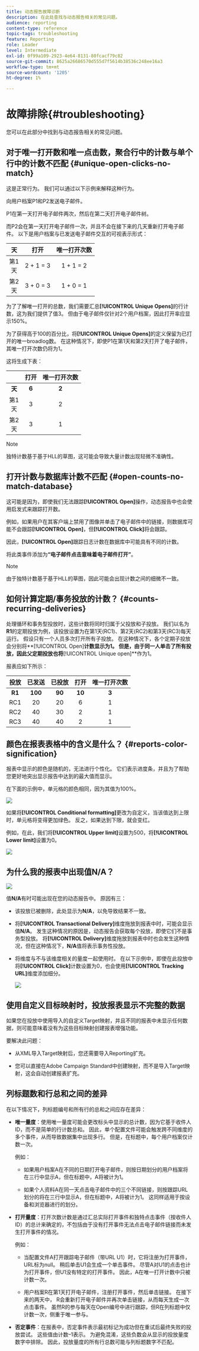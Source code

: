 ```yaml
---
title: 动态报告故障诊断
description: 在此处查找与动态报告相关的常见问题。
audience: reporting
content-type: reference
topic-tags: troubleshooting
feature: Reporting
role: Leader
level: Intermediate
exl-id: 0f99a109-2923-4e64-8131-80fcacf79c82
source-git-commit: 8625a26686570d555d7f5614b38536c248ee16a3
workflow-type: tm+mt
source-wordcount: '1205'
ht-degree: 1%

---
```


# 故障排除{#troubleshooting}

您可以在此部分中找到与动态报告相关的常见问题。

## 对于唯一打开数和唯一点击数，聚合行中的计数与单个行中的计数不匹配 {#unique-open-clicks-no-match}

这是正常行为。
我们可以通过以下示例来解释这种行为。

向用户档案P1和P2发送电子邮件。

P1在第一天打开电子邮件两次，然后在第二天打开电子邮件树。

而P2会在第一天打开电子邮件一次，并且不会在接下来的几天重新打开电子邮件。
以下是用户档案与已发送电子邮件交互的可视表示形式：

<table> 
 <thead> 
  <tr> 
   <th align="center"> <strong>天</strong> <br /> </th> 
   <th align="center"> <strong>打开</strong> <br /> </th> 
   <th align="center"> <strong>唯一打开次数</strong> <br /> </th> 
  </tr> 
 </thead> 
 <tbody> 
  <tr> 
   <td align="center"> 第1<br />天 </td> 
   <td align="center"> 2 + 1 = 3<br /> </td> 
   <td align="center"> 1 + 1 = 2<br /> </td> 
  </tr> 
  <tr> 
   <td align="center"> 第2<br />天 </td> 
   <td align="center"> 3 + 0 = 3<br /> </td> 
   <td align="center"> 1 + 0 = 1<br /> </td> 
  </tr>
 </tbody> 
</table>

为了了解唯一打开的总数，我们需要汇总&#x200B;**[!UICONTROL Unique Opens]**&#x200B;的行计数，这为我们提供了值3。 但由于电子邮件仅针对2个用户档案，因此打开率应显示150%。

为了获得高于100的百分比，将&#x200B;**[!UICONTROL Unique Opens]**&#x200B;的定义保留为已打开的唯一broadlog数。 在这种情况下，即使P1在第1天和第2天打开了电子邮件，其唯一打开次数仍将为1。

这将生成下表：

<table> 
 <thead> 
  <tr> 
   <th align="center"> <strong></strong> <br /> </th> 
   <th align="center"> <strong>打开</strong> <br /> </th> 
   <th align="center"> <strong>唯一打开次数</strong> <br /> </th> 
  </tr> 
 </thead> 
 <tbody> 
  <tr> 
   <td align="center"> <strong>天</strong><br /> </td> 
   <td align="center"> <strong> 6 </strong><br /> </td> 
   <td align="center"> <strong> 2</strong><br /> </td>
  </tr> 
  <tr> 
   <td align="center"> 第1<br />天 </td> 
   <td align="center"> 3<br /> </td> 
   <td align="center"> 2<br /> </td>
  </tr> 
  <tr> 
   <td align="center"> 第2<br />天 </td> 
   <td align="center"> 3<br /> </td> 
   <td align="center"> 1<br /> </td> 
  </tr> 
 </tbody> 
</table>

>[!NOTE]
>
>独特计数基于基于HLL的草图，这可能会导致大量计数出现轻微不准确性。

## 打开计数与数据库计数不匹配 {#open-counts-no-match-database}

这可能是因为，即使我们无法跟踪&#x200B;**[!UICONTROL Open]**&#x200B;操作，动态报告中也会使用启发式来跟踪打开数。

例如，如果用户在其客户端上禁用了图像并单击了电子邮件中的链接，则数据库可能不会跟踪&#x200B;**[!UICONTROL Open]**，但&#x200B;**[!UICONTROL Click]**&#x200B;将会跟踪。

因此，**[!UICONTROL Open]**&#x200B;跟踪日志计数在数据库中可能具有不同的计数。

将此类事件添加为&#x200B;**“电子邮件点击意味着电子邮件打开”**。

>[!NOTE]
>
>由于独特计数基于基于HLL的草图，因此可能会出现计数之间的细微不一致。

## 如何计算定期/事务投放的计数？ {#counts-recurring-deliveries}

处理循环和事务型投放时，这些计数将同时归属于父投放和子投放。
我们以名为**R1**的定期投放为例，该投放设置为在第1天(RC1)、第2天(RC2)和第3天(RC3)每天运行。
假设只有一个人员多次打开所有子投放。 在这种情况下，各个定期子投放会分别将**[!UICONTROL Open]**计数显示为1。
但是，由于同一人单击了所有投放，因此父定期投放也将**[!UICONTROL Unique open]**&#x200B;作为1。

报表应如下所示：

<table> 
 <thead> 
  <tr> 
   <th align="center"> <strong>投放</strong> <br /> </th> 
   <th align="center"> <strong>已发送</strong><br /> </th> 
   <th align="center"> <strong>已投放</strong> <br /> </th>
   <th align="center"> <strong>打开</strong> <br /> </th> 
   <th align="center"> <strong>唯一打开次数</strong> <br /> </th>
  </tr> 
 </thead> 
 <tbody> 
  <tr> 
   <td align="center"> <strong>R1</strong><br/> </td> 
   <td align="center"> <strong>100</strong><br/> </td> 
   <td align="center"> <strong>90</strong><br/> </td> 
   <td align="center"> <strong>10</strong><br/> </td> 
   <td align="center"> <strong>3</strong><br/> </td> 
  </tr> 
  <tr> 
   <td align="center"> RC1<br/> </td> 
   <td align="center"> 20<br /> </td> 
   <td align="center"> 20<br /> </td> 
   <td align="center"> 6<br /> </td> 
   <td align="center"> 1<br /> </td> 
  </tr>
    <tr> 
   <td align="center"> RC2<br /> </td> 
   <td align="center"> 40<br /> </td> 
   <td align="center"> 30<br /> </td> 
   <td align="center"> 2<br /> </td> 
   <td align="center"> 1<br /> </td> 
  </tr> 
    <tr> 
   <td align="center"> RC3<br /> </td> 
   <td align="center"> 40<br /> </td> 
   <td align="center"> 40<br /> </td> 
   <td align="center"> 2<br /> </td> 
   <td align="center"> 1<br /> </td> 
  </tr> 
 </tbody> 
</table>

## 颜色在报表表格中的含义是什么？ {#reports-color-signification}

报表中显示的颜色是随机的，无法进行个性化。 它们表示进度条，并且为了帮助您更好地突出显示报告中达到的最大值而显示。

在下面的示例中，单元格的颜色相同，因为其值为100%。

![](assets/troubleshooting_1.png)

如果将&#x200B;**[!UICONTROL Conditional formatting]**&#x200B;更改为自定义，当该值达到上限时，单元格将变得更加绿色。 反之，如果达到下限，就会变红。

例如，在此，我们将&#x200B;**[!UICONTROL Upper limit]**&#x200B;设置为500，将&#x200B;**[!UICONTROL Lower limit]**&#x200B;设置为0。

![](assets/troubleshooting_2.png)

## 为什么我的报表中出现值N/A？

![](assets/troubleshooting_3.png)

值&#x200B;**N/A**&#x200B;有时可能出现在您的动态报告中。 原因有三：

* 该投放已被删除，此处显示为&#x200B;**N/A**，以免导致结果不一致。
* 将&#x200B;**[!UICONTROL Transactional Delivery]**&#x200B;维度拖放到报表中时，可能会显示值&#x200B;**N/A**。 发生这种情况的原因是，动态报告会获取每个投放，即使它们不是事务型投放。 将&#x200B;**[!UICONTROL Delivery]**&#x200B;维度拖放到报表中时也会发生这种情况，但在这种情况下，**N/A**&#x200B;值将表示事务性投放。
* 将维度与不与该维度相关的量度一起使用时。 在以下示例中，即使在此投放中将&#x200B;**[!UICONTROL Click]**&#x200B;计数设置为0，也会使用&#x200B;**[!UICONTROL Tracking URL]**&#x200B;维度添加细分。

  ![](assets/troubleshooting_4.png)

## 使用自定义目标映射时，投放报表显示不完整的数据

如果您在投放中使用导入的自定义Target映射，并且不同的报表中未显示任何数据，则可能意味着没有为这些目标映射创建报表增强功能。

要解决此问题：

* 从XML导入Target映射后，您还需要导入Reporting扩充。

* 您可以直接在Adobe Campaign Standard中创建映射，而不是导入Target映射，这会自动创建报表扩充。

## 列标题数和行总和之间的差异

在以下情况下，列标题编号和所有行的总和之间应存在差异：

* **唯一量度**：使用唯一量度可能会更改标头中显示的总计数，因为它基于收件人ID，而不是简单的行计数总和。 因此，单个配置文件可能会触发跨不同维度的多个事件，从而导致数据集中出现多行。 但是，在标题中，每个用户档案仅计数一次。

  例如：

   * 如果用户档案A在不同的日期打开电子邮件，则按日期划分的用户档案将在三行中显示A，但在标题中，A将被计为1。

   * 如果个人资料A在同一天点击电子邮件中的三个不同链接，则按跟踪URL划分的将在三行中显示A，但在标题中，A将被计为1。 这同样适用于按设备和浏览器进行的划分。

* **打开量度**：打开次数计数是通过汇总实际打开事件和独特点击事件（按收件人ID）的总计来确定的，不包括由于没有打开事件无法点击电子邮件链接而未发生打开事件的情况。

  例如：

   * 当配置文件A打开跟踪电子邮件（带URL U1）时，它将注册为打开事件，URL标为null。 稍后单击U1会生成一个单击事件。 尽管A对U1的点击也计为打开事件，但U1没有特定的打开事件。 因此，A在唯一打开计数中只被计数一次。

   * 用户档案R在第1天打开电子邮件，注册打开事件，然后单击链接。 在接下来的两天中， R会重新打开电子邮件并再次单击链接，从而每天生成一次点击事件。 虽然R的参与每天在Open编号中进行跟踪，但R在列标题中仅计数一次，侧重于唯一参与。

* **否定事件**：在报表中，否定事件表示最初标记为成功但在重试后最终失败的投放尝试。 这些值由计数–1表示。 为避免混淆，这些负数会从显示的投放量度数字中排除。 因此，投放量度的所有行总数可能与列标题数字不匹配。
